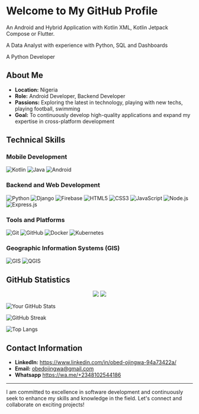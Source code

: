 # Welcome to My GitHub Profile

An Android and Hybrid Application with Kotlin XML, Kotlin Jetpack Compose or Flutter.

A Data Analyst with experience with Python, SQL and Dashboards

A Python Developer


## About Me

- **Location:** Nigeria
- **Role:** Android Developer, Backend Developer
- **Passions:** Exploring the latest in technology, playing with new techs, playing football, swimming
- **Goal:** To continuously develop high-quality applications and expand my expertise in cross-platform development

## Technical Skills

### Mobile Development
![Kotlin](https://img.shields.io/badge/-Kotlin-0095D5?style=flat&logo=kotlin&logoColor=white)
![Java](https://img.shields.io/badge/-Java-007396?style=flat&logo=java&logoColor=white)
![Android](https://img.shields.io/badge/-Android-3DDC84?style=flat&logo=android&logoColor=white)

### Backend and Web Development
![Python](https://img.shields.io/badge/-Python-3776AB?style=flat&logo=python&logoColor=white)
![Django](https://img.shields.io/badge/-Django-092E20?style=flat&logo=django&logoColor=white)
![Firebase](https://img.shields.io/badge/-Firebase-FFCA28?style=flat&logo=firebase&logoColor=white)
![HTML5](https://img.shields.io/badge/-HTML5-E34F26?style=flat&logo=html5&logoColor=white)
![CSS3](https://img.shields.io/badge/-CSS3-1572B6?style=flat&logo=css3&logoColor=white)
![JavaScript](https://img.shields.io/badge/-JavaScript-F7DF1E?style=flat&logo=javascript&logoColor=black)
![Node.js](https://img.shields.io/badge/-Node.js-339933?style=flat&logo=node.js&logoColor=white)
![Express.js](https://img.shields.io/badge/-Express.js-000000?style=flat&logo=express&logoColor=white)


### Tools and Platforms
![Git](https://img.shields.io/badge/-Git-F05032?style=flat&logo=git&logoColor=white)
![GitHub](https://img.shields.io/badge/-GitHub-181717?style=flat&logo=github&logoColor=white)
![Docker](https://img.shields.io/badge/-Docker-2496ED?style=flat&logo=docker&logoColor=white)
![Kubernetes](https://img.shields.io/badge/-Kubernetes-326CE5?style=flat&logo=kubernetes&logoColor=white)

### Geographic Information Systems (GIS)
![GIS](https://img.shields.io/badge/-GIS-34A853?style=flat&logo=google-maps&logoColor=white)
![QGIS](https://img.shields.io/badge/-QGIS-3BAB3D?style=flat&logo=qgis&logoColor=white)

## GitHub Statistics

<div align="center">
  <img src="https://github-readme-stats.vercel.app/api?username=Obed-Ojingwa&show_icons=true&theme=radical&cache_buster=1" />
  <img src="https://github-readme-stats.vercel.app/api/top-langs/?username=Obed-Ojingwa&layout=compact&theme=radical&cache_buster=1" />
</div>


![Your GitHub Stats](https://github-readme-stats.vercel.app/api?username=Obed-Ojingwa&show_icons=true&theme=radical&cache_buster=1)

![GitHub Streak](https://github-readme-streak-stats.herokuapp.com/?user=Obed-Ojingwa&theme=radical&cache_buster=1)


![Top Langs](https://github-readme-stats.vercel.app/api/top-langs/?username=Obed-Ojingwa&layout=compact&theme=radical&count_private=true)



## Contact Information

- **LinkedIn:** https://www.linkedin.com/in/obed-ojingwa-94a73422a/
- **Email:** [obedojingwa@gmail.com](mailto:obedojingwa@gmail.com)
- **Whatsapp** https://wa.me/+2348102544186

---

I am committed to excellence in software development and continuously seek to enhance my skills and knowledge in the field. Let's connect and collaborate on exciting projects!
